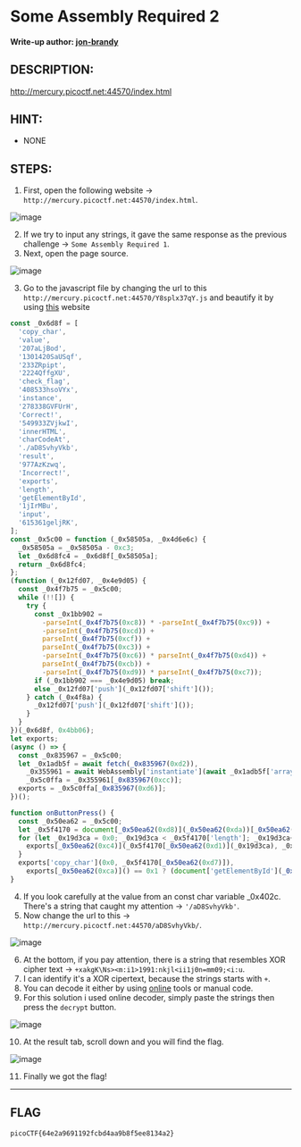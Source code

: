 # Some Assembly Required 2
#### Write-up author: [jon-brandy](https://github.com/jon-brandy)
## DESCRIPTION:
http://mercury.picoctf.net:44570/index.html
## HINT:
- NONE
## STEPS:
1. First, open the following website -> `http://mercury.picoctf.net:44570/index.html`.

![image](https://user-images.githubusercontent.com/70703371/176900866-7605950c-5685-493e-9f5e-b9848fa23ffa.png)

2. If we try to input any strings, it gave the same response as the previous challenge -> `Some Assembly Required 1`.
3. Next, open the page source.

![image](https://user-images.githubusercontent.com/70703371/176901066-9495428e-156d-4739-8ab5-4f1bb61ca527.png)

3. Go to the javascript file by changing the url to this `http://mercury.picoctf.net:44570/Y8splx37qY.js` and beautify it by using [this](https://beautifier.io/) website

```javascript
const _0x6d8f = [
  'copy_char',
  'value',
  '207aLjBod',
  '1301420SaUSqf',
  '233ZRpipt',
  '2224QffgXU',
  'check_flag',
  '408533hsoVYx',
  'instance',
  '278338GVFUrH',
  'Correct!',
  '549933ZVjkwI',
  'innerHTML',
  'charCodeAt',
  './aD8SvhyVkb',
  'result',
  '977AzKzwq',
  'Incorrect!',
  'exports',
  'length',
  'getElementById',
  '1jIrMBu',
  'input',
  '615361geljRK',
];
const _0x5c00 = function (_0x58505a, _0x4d6e6c) {
  _0x58505a = _0x58505a - 0xc3;
  let _0x6d8fc4 = _0x6d8f[_0x58505a];
  return _0x6d8fc4;
};
(function (_0x12fd07, _0x4e9d05) {
  const _0x4f7b75 = _0x5c00;
  while (!![]) {
    try {
      const _0x1bb902 =
        -parseInt(_0x4f7b75(0xc8)) * -parseInt(_0x4f7b75(0xc9)) +
        -parseInt(_0x4f7b75(0xcd)) +
        parseInt(_0x4f7b75(0xcf)) +
        parseInt(_0x4f7b75(0xc3)) +
        -parseInt(_0x4f7b75(0xc6)) * parseInt(_0x4f7b75(0xd4)) +
        parseInt(_0x4f7b75(0xcb)) +
        -parseInt(_0x4f7b75(0xd9)) * parseInt(_0x4f7b75(0xc7));
      if (_0x1bb902 === _0x4e9d05) break;
      else _0x12fd07['push'](_0x12fd07['shift']());
    } catch (_0x4f8a) {
      _0x12fd07['push'](_0x12fd07['shift']());
    }
  }
})(_0x6d8f, 0x4bb06);
let exports;
(async () => {
  const _0x835967 = _0x5c00;
  let _0x1adb5f = await fetch(_0x835967(0xd2)),
    _0x355961 = await WebAssembly['instantiate'](await _0x1adb5f['arrayBuffer']()),
    _0x5c0ffa = _0x355961[_0x835967(0xcc)];
  exports = _0x5c0ffa[_0x835967(0xd6)];
})();

function onButtonPress() {
  const _0x50ea62 = _0x5c00;
  let _0x5f4170 = document[_0x50ea62(0xd8)](_0x50ea62(0xda))[_0x50ea62(0xc5)];
  for (let _0x19d3ca = 0x0; _0x19d3ca < _0x5f4170['length']; _0x19d3ca++) {
    exports[_0x50ea62(0xc4)](_0x5f4170[_0x50ea62(0xd1)](_0x19d3ca), _0x19d3ca);
  }
  exports['copy_char'](0x0, _0x5f4170[_0x50ea62(0xd7)]),
    exports[_0x50ea62(0xca)]() == 0x1 ? (document['getElementById'](_0x50ea62(0xd3))[_0x50ea62(0xd0)] = _0x50ea62(0xce)) : (document[_0x50ea62(0xd8)](_0x50ea62(0xd3))['innerHTML'] = _0x50ea62(0xd5));
}

```

4. If you look carefully at the value from an const char variable _0x402c. There's a string that caught my attention -> `'/aD8SvhyVkb'`.
5. Now change the url to this ->  `http://mercury.picoctf.net:44570/aD8SvhyVkb/`.

![image](https://user-images.githubusercontent.com/70703371/176902945-2b9a7fa0-a13a-4846-a010-ffed2026d7bc.png)

6. At the bottom, if you pay attention, there is a string that resembles XOR cipher text -> `+xakgK\Ns><m:i1>1991:nkjl<ii1j0n=mm09;<i:u`.
7. I can identify it's a XOR cipertext, because the strings starts with `+`.
8. You can decode it either by using [online](https://www.dcode.fr/xor-cipher) tools or manual code.
9. For this solution i used online decoder, simply paste the strings then press the `decrypt` button.

![image](https://user-images.githubusercontent.com/70703371/176987298-f4324b1d-546b-4cda-9b0a-48fe2fae0c54.png)

10. At the result tab, scroll down and you will find the flag.

![image](https://user-images.githubusercontent.com/70703371/176987354-ebcefcf4-8e02-4643-b764-8c931015de95.png)

11. Finally we got the flag!

---
## FLAG
```
picoCTF{64e2a9691192fcbd4aa9b8f5ee8134a2}
```


